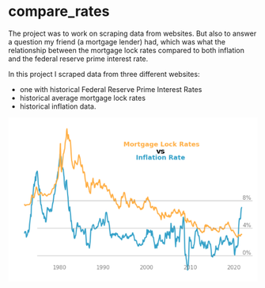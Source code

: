 # compare_rates

The project was to work on scraping data from websites.  But also to answer a question my friend (a mortgage lender) had, which was what the relationship between the mortgage lock rates compared to both inflation and the federal reserve prime interest rate.

In this project I scraped data from three different websites:
- one with historical Federal Reserve Prime Interest Rates
- historical average mortgage lock rates
- historical inflation data.

![Mortgage Vs Inflation](https://github.com/Prmurray/compare_rates/blob/main/i_v_m.png?raw=true)
